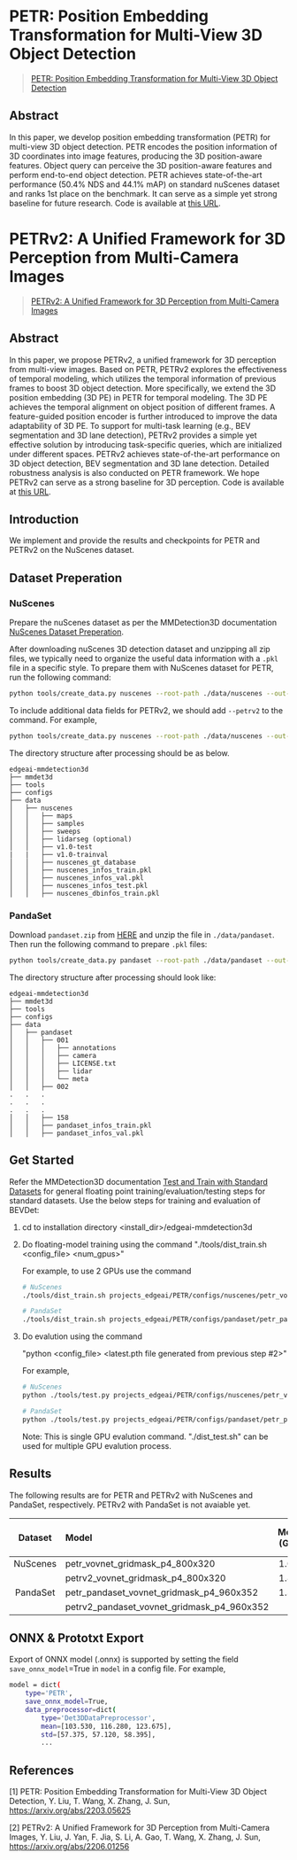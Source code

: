 # PETR: Position Embedding Transformation for Multi-View 3D Object Detection

> [PETR: Position Embedding Transformation for Multi-View 3D Object Detection](https://arxiv.org/abs/2203.05625)

<!-- [ALGORITHM] -->

## Abstract

In this paper, we develop position embedding transformation (PETR) for multi-view 3D object detection. PETR encodes the position information of 3D coordinates into image features, producing the 3D position-aware features. Object query can perceive the 3D position-aware features and perform end-to-end object detection. PETR achieves state-of-the-art performance (50.4% NDS and 44.1% mAP) on standard nuScenes dataset and ranks 1st place on the benchmark. It can serve as a simple yet strong baseline for future research. Code is available at [this URL](https://github.com/megvii-research/PETR).

# PETRv2: A Unified Framework for 3D Perception from Multi-Camera Images

> [PETRv2: A Unified Framework for 3D Perception from Multi-Camera Images](https://arxiv.org/abs/2206.01256)

<!-- [ALGORITHM] -->

## Abstract

In this paper, we propose PETRv2, a unified framework for 3D perception from multi-view images. Based on PETR, PETRv2 explores the effectiveness of temporal modeling, which utilizes the temporal information of previous frames to boost 3D object detection. More specifically, we extend the 3D position embedding (3D PE) in PETR for temporal modeling. The 3D PE achieves the temporal alignment on object position of different frames. A feature-guided position encoder is further introduced to improve the data adaptability of 3D PE. To support for multi-task learning (e.g., BEV segmentation and 3D lane detection), PETRv2 provides a simple yet effective solution by introducing task-specific queries, which are initialized under different spaces. PETRv2 achieves state-of-the-art performance on 3D object detection, BEV segmentation and 3D lane detection. Detailed robustness analysis is also conducted on PETR framework. We hope PETRv2 can serve as a strong baseline for 3D perception. Code is available at [this URL](https://github.com/megvii-research/PETR). 


## Introduction

We implement and provide the results and checkpoints for PETR and PETRv2 on the NuScenes dataset. <!--  The result can be found in [Object Detection Zoo](../../docs/det3d_modelzoo.md) -->

## Dataset Preperation

### NuScenes

Prepare the nuScenes dataset as per the MMDetection3D documentation [NuScenes Dataset Preperation](../../docs/en/advanced_guides/datasets/nuscenes.md). 

After downloading nuScenes 3D detection dataset and unzipping all zip files, we typically need to organize the useful data information with a `.pkl` file in a specific style. To prepare them with NuScenes dataset for PETR, run the following command:

```bash
python tools/create_data.py nuscenes --root-path ./data/nuscenes --out-dir ./data/nuscenes --extra-tag nuscenes
```

To include additional data fields for PETRv2, we should add `--petrv2` to the command. For example,

```bash
python tools/create_data.py nuscenes --root-path ./data/nuscenes --out-dir ./data/nuscenes --extra-tag nuscenes --petrv2
```

The directory structure after processing should be as below.

```
edgeai-mmdetection3d
├── mmdet3d
├── tools
├── configs
├── data
│   ├── nuscenes
│   │   ├── maps
│   │   ├── samples
│   │   ├── sweeps
│   │   ├── lidarseg (optional)
│   │   ├── v1.0-test
|   |   ├── v1.0-trainval
│   │   ├── nuscenes_gt_database
│   │   ├── nuscenes_infos_train.pkl
│   │   ├── nuscenes_infos_val.pkl
│   │   ├── nuscenes_infos_test.pkl
│   │   ├── nuscenes_dbinfos_train.pkl
```

### PandaSet

Download `pandaset.zip` from [HERE](https://huggingface.co/datasets/georghess/pandaset/tree/main) and unzip the file in `./data/pandaset`. Then run the following command to prepare `.pkl` files:

```bash
python tools/create_data.py pandaset --root-path ./data/pandaset --out-dir ./data/pandaset --extra-tag pandaset
```

The directory structure after processing should look like:

```
edgeai-mmdetection3d
├── mmdet3d
├── tools
├── configs
├── data
│   ├── pandaset
│   │   ├── 001
│   │   │   ├── annotations
│   │   │   ├── camera
│   │   │   ├── LICENSE.txt
│   │   │   ├── lidar
│   │   │   └── meta
│   │   ├── 002 
.   .   .
.   .   .
.   .   .
│   │   ├── 158
│   │   ├── pandaset_infos_train.pkl
│   │   ├── pandaset_infos_val.pkl
```

## Get Started

Refer the MMDetection3D documentation [Test and Train with Standard Datasets](../../docs/en/user_guides/train_test.md) for general floating point training/evaluation/testing steps for standard datasets. Use the below steps for training and evaluation of BEVDet:

1. cd to installation directory <install_dir>/edgeai-mmdetection3d

2. Do floating-model training using the command 
    "./tools/dist_train.sh <config_file> <num_gpus>"

    For example, to use 2 GPUs use the command
    ```bash
    # NuScenes
    ./tools/dist_train.sh projects_edgeai/PETR/configs/nuscenes/petr_vovnet_gridmask_p4_800x320.py 2

    # PandaSet
    ./tools/dist_train.sh projects_edgeai/PETR/configs/pandaset/petr_pandaset_vovnet_gridmask_p4_960x352.py 2
    ```

3.  Do evalution using the command 

    "python <config_file> <latest.pth file generated from previous step #2>" 

    For example,

    ```bash
    # NuScenes
    python ./tools/test.py projects_edgeai/PETR/configs/nuscenes/petr_vovnet_gridmask_p4_800x320.py ./work_dirs/petr_vovnet_gridmask_p4_800x320/epoch_24.pth

    # PandaSet
    python ./tools/test.py projects_edgeai/PETR/configs/pandaset/petr_pandaset_vovnet_gridmask_p4_960x352.py ./work_dirs/petr_pandaset_vovnet_gridmask_p4_960x352/epoch_24.pth
    ```
    Note: This is single GPU evalution command. "./dist_test.sh" can be used for multiple GPU evalution process.

## Results

The following results are for PETR and PETRv2 with NuScenes and PandaSet, respectively. PETRv2 with PandaSet is not avaiable yet.


|  Dataset  |                    Model                      | Mem (GB) | Inf time (fps) | mAP    | NDS   |
|:---------:| :-------------------------------------------- | :------: | :------------: | :---:  | :--:  |
| NuScenes  | petr_vovnet_gridmask_p4_800x320               |   1.09   |       TBA      | 37.83  | 43.11 |
|           | petrv2_vovnet_gridmask_p4_800x320             |   1.87   |       TBA      | 39.36  | 47.89 |
| PandaSet  | petr_pandaset_vovnet_gridmask_p4_960x352      |   1.34   |       TBA      | 25.37  | 28.88 |
|           | petrv2_pandaset_vovnet_gridmask_p4_960x352    |          |                |        |       |


<!--
## 3D Object Detection Model Zoo

Complexity and Accuracy report of several trained models is available at the [3D Detection Model Zoo](../../docs/det3d_modelzoo.md) 


## Quantization
This tutorial explains more about quantization and how to do [Quantization Aware Training (QAT)](../../docs/det3d_quantization.md) of detection models.
-->

## ONNX & Prototxt Export

Export of ONNX model (.onnx) is supported by setting the field `save_onnx_model`=True in `model` in a config file. For example,

```bash
model = dict(
    type='PETR',
    save_onnx_model=True,
    data_preprocessor=dict(
        type='Det3DDataPreprocessor',
        mean=[103.530, 116.280, 123.675],
        std=[57.375, 57.120, 58.395],
        ...
```

## References

[1] PETR: Position Embedding Transformation for Multi-View 3D Object Detection, Y. Liu, T. Wang, X. Zhang, J. Sun, https://arxiv.org/abs/2203.05625

[2] PETRv2: A Unified Framework for 3D Perception from Multi-Camera Images, Y. Liu, J. Yan, F. Jia, S. Li, A. Gao, T. Wang, X. Zhang, J. Sun, https://arxiv.org/abs/2206.01256

